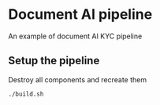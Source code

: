 # Document AI pipeline

An example of document AI KYC pipeline

## Setup the pipeline

Destroy all components and recreate them

```
./build.sh
```

